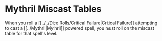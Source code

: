 # Mythril Miscast Tables

When you roll a [[../../Dice Rolls/Critical Failure\|Critical Failure]] attempting to cast a [[../Mythril\|Mythril]] powered spell, you must roll on the miscast table for that spell's level.